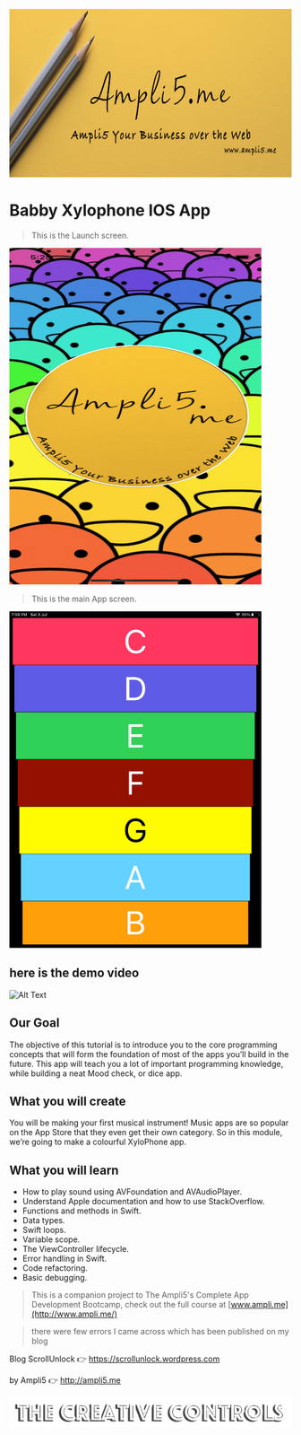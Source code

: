 <a href="www.ampli5.me"><img src="./App_Screenshot/github_banner.png" height="300" width="850"></a>

# Babby Xylophone IOS App

> This is the Launch screen.

<a href="/App_Screenshot/Simulator Screen Shot - iPhone 11 - 2021-06-21 at 05.25.16.png"><img src="/App_Screenshot/Simulator Screen Shot - iPhone 11 - 2021-06-21 at 05.25.16.png" height="600" width="450"></a>

> This is the main App screen.

<a href="/App_Screenshot/IMG_0395.PNG"><img src="/App_Screenshot/IMG_0395.PNG" height="600" width="450"></a>

## here is the demo video

![Alt Text](/App_Screenshot/Final_Scene.gif)

## Our Goal

The objective of this tutorial is to introduce you to the core programming concepts that will form the foundation of most of the apps you’ll build in the future. This app will teach you a lot of important programming knowledge, while building a neat Mood check, or dice app.

## What you will create

You will be making your first musical instrument! Music apps are so popular on the App Store that they even get their own category. So in this module, we’re going to make a colourful XyloPhone app.

## What you will learn

- How to play sound using AVFoundation and AVAudioPlayer.
- Understand Apple documentation and how to use StackOverflow.
- Functions and methods in Swift.
- Data types.
- Swift loops.
- Variable scope.
- The ViewController lifecycle.
- Error handling in Swift.
- Code refactoring.
- Basic debugging.

> This is a companion project to The Ampli5's Complete App Development Bootcamp, check out the full course at [www.ampli.me](http://www.ampli.me/)

> there were few errors I came across which has been published on my blog

Blog ScrollUnlock :point_right: https://scrollunlock.wordpress.com

by Ampli5 :point_right: http://ampli5.me

![End Banner](App_Screenshot/logo.png)
